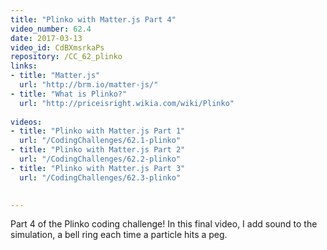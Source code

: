 ```yaml
---
title: "Plinko with Matter.js Part 4"
video_number: 62.4
date: 2017-03-13
video_id: CdBXmsrkaPs
repository: /CC_62_plinko
links:
- title: "Matter.js"  
  url: "http://brm.io/matter-js/"
- title: "What is Plinko?"  
  url: "http://priceisright.wikia.com/wiki/Plinko"
  
videos:
- title: "Plinko with Matter.js Part 1"
  url: "/CodingChallenges/62.1-plinko"
- title: "Plinko with Matter.js Part 2"
  url: "/CodingChallenges/62.2-plinko"
- title: "Plinko with Matter.js Part 3"
  url: "/CodingChallenges/62.3-plinko"

  
---
```


Part 4 of the Plinko coding challenge! In this final video, I add sound to the simulation, a bell ring each time a particle hits a peg.

